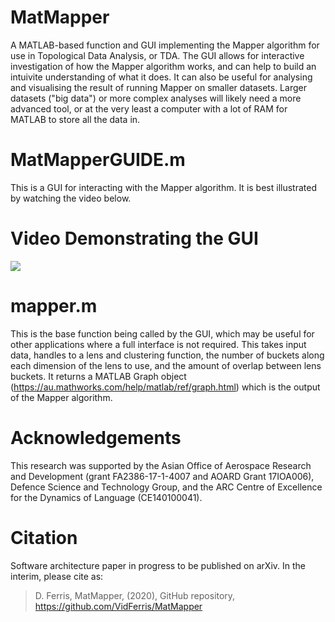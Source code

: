 # MatMapper
A MATLAB-based function and GUI implementing the Mapper algorithm for use in Topological Data Analysis, or TDA. The GUI allows for interactive investigation of how the Mapper algorithm works, and can help to build an intuivite understanding of what it does. It can also be useful for analysing and visualising the result of running Mapper on smaller datasets. Larger datasets ("big data") or more complex analyses will likely need a more advanced tool, or at the very least a computer with a lot of RAM for MATLAB to store all the data in.

# MatMapperGUIDE.m
This is a GUI for interacting with the Mapper algorithm. It is best illustrated by watching the video below.

# Video Demonstrating the GUI
[![](http://img.youtube.com/vi/J0CJyZ4QTdo/0.jpg)](http://www.youtube.com/watch?v=J0CJyZ4QTdo "")

# mapper.m
This is the base function being called by the GUI, which may be useful for other applications where a full interface is not required. This takes input data, handles to a lens and clustering function, the number of buckets along each dimension of the lens to use, and the amount of overlap between lens buckets. It returns a MATLAB Graph object (https://au.mathworks.com/help/matlab/ref/graph.html) which is the output of the Mapper algorithm.

# Acknowledgements
This research was supported by the Asian Office of Aerospace Research and Development (grant FA2386-17-1-4007 and AOARD Grant 17IOA006), Defence Science and Technology Group, and the ARC Centre of Excellence for the Dynamics of Language (CE140100041).

# Citation
Software architecture paper in progress to be published on arXiv. In the interim, please cite as:
> D. Ferris, MatMapper, (2020), GitHub repository, https://github.com/VidFerris/MatMapper
